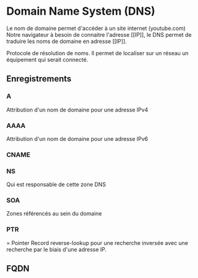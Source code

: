
# Domain Name System (DNS)
Le nom de domaine permet d'accéder à un site internet (youtube.com)
Notre navigateur à besoin de connaitre l'adresse [[IP]], le DNS permet de traduire les noms de domaine en adresse [[IP]]. 

Protocole de résolution de noms. 
Il permet de localiser sur un réseau un équipement qui serait connecté. 

## Enregistrements
### A
Attribution d'un nom de domaine pour une adresse IPv4

### AAAA
Attribution d'un nom de domaine pour une adresse IPv6

### CNAME

### NS
Qui est responsable de cette zone DNS

### SOA
Zones référencés au sein du domaine

### PTR
= Pointer Record
reverse-lookup pour une recherche inversée avec une recherche par le biais d'une adresse IP. 

## FQDN
